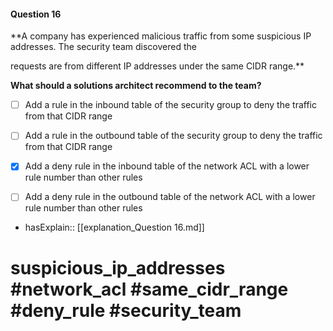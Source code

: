 #### Question  16

**A company has experienced malicious traffic from some suspicious IP addresses. The security team discovered the

requests are from different IP addresses under the same CIDR range.**

**What should a solutions architect recommend to the team?**

- [ ] Add a rule in the inbound table of the security group to deny the traffic from that CIDR range

- [ ] Add a rule in the outbound table of the security group to deny the traffic from that CIDR range

- [x] Add a deny rule in the inbound table of the network ACL with a lower rule number than other rules

- [ ] Add a deny rule in the outbound table of the network ACL with a lower rule number than other rules

- hasExplain:: [[explanation_Question  16.md]]

# suspicious_ip_addresses #network_acl #same_cidr_range #deny_rule #security_team
